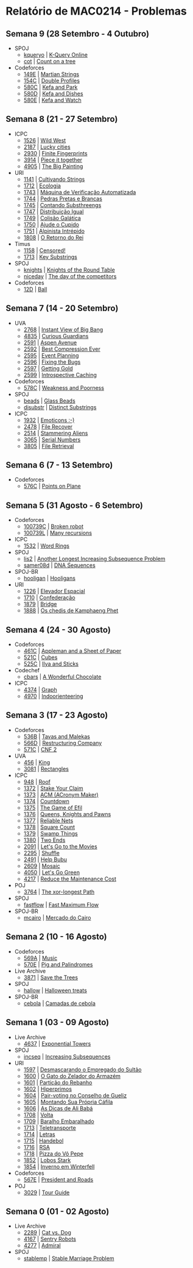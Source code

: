 # Relatório de MAC0214 - Problemas

## Semana 9 (28 Setembro - 4 Outubro)
- SPOJ
	- [kqueryo](../spoj/kqueryo.cpp) | [K-Query Online](http://www.spoj.com/problems/KQUERYO/)
	- [cot](../spoj/cot.cpp) | [Count on a tree](http://www.spoj.com/problems/COT/)
- Codeforces
	- [149E](../codeforces/149E.cpp) | [Martian Strings](http://codeforces.com/contest/149/problem/E)
	- [154C](../codeforces/154C.cpp) | [Double Profiles](http://codeforces.com/contest/154/problem/C)
	- [580C](../codeforces/580C.cpp) | [Kefa and Park](http://codeforces.com/contest/580/problem/C)
	- [580D](../codeforces/580D.cpp) | [Kefa and Dishes](http://codeforces.com/contest/580/problem/D)
	- [580E](../codeforces/580E.cpp) | [Kefa and Watch](http://codeforces.com/contest/580/problem/E)

## Semana 8 (21 - 27 Setembro)
- ICPC
	- [1526](../icpc/1526.cpp) | [Wild West](https://icpcarchive.ecs.baylor.edu/index.php?option=onlinejudge&page=show_problem&problem=1526)
	- [2187](../icpc/2187.cpp) | [Lucky cities](https://icpcarchive.ecs.baylor.edu/index.php?option=onlinejudge&page=show_problem&problem=2187)
	- [2930](../icpc/2930.cpp) | [Finite Fingerprints](https://icpcarchive.ecs.baylor.edu/index.php?option=onlinejudge&page=show_problem&problem=2930)
	- [3914](../icpc/3914.cpp) | [Piece it together](https://icpcarchive.ecs.baylor.edu/index.php?option=onlinejudge&page=show_problem&problem=3914)
	- [4905](../icpc/4905.cpp) | [The Big Painting](https://icpcarchive.ecs.baylor.edu/index.php?option=onlinejudge&page=show_problem&problem=4905)
- URI
	- [1141](../uri/1141.cpp) | [Cultivando Strings](https://www.urionlinejudge.com.br/judge/pt/problems/view/1141)
	- [1712](../uri/1712.cpp) | [Ecologia](https://www.urionlinejudge.com.br/judge/pt/problems/view/1712)
	- [1743](../uri/1743.cpp) | [Máquina de Verificação Automatizada](https://www.urionlinejudge.com.br/judge/pt/problems/view/1743)
	- [1744](../uri/1744.cpp) | [Pedras Pretas e Brancas](https://www.urionlinejudge.com.br/judge/pt/problems/view/1744)
	- [1745](../uri/1745.cpp) | [Contando Substhreengs](https://www.urionlinejudge.com.br/judge/pt/problems/view/1745)
	- [1747](../uri/1747.cpp) | [Distribuição Igual](https://www.urionlinejudge.com.br/judge/pt/problems/view/1747)
	- [1749](../uri/1749.cpp) | [Colisão Galática](https://www.urionlinejudge.com.br/judge/pt/problems/view/1749)
	- [1750](../uri/1750.cpp) | [Ajude o Cupido](https://www.urionlinejudge.com.br/judge/pt/problems/view/1750)
	- [1751](../uri/1751.cpp) | [Alpinista Intrépido](https://www.urionlinejudge.com.br/judge/pt/problems/view/1751)
	- [1808](../uri/1808.cpp) | [O Retorno do Rei](https://www.urionlinejudge.com.br/judge/pt/problems/view/1808)
- Timus
	- [1158](../timus/1158.java) | [Censored!](http://acm.timus.ru/problem.aspx?space=1&num=1158)
	- [1713](../timus/1713.cpp) | [Key Substrings](http://acm.timus.ru/problem.aspx?space=1&num=1713)
- SPOJ
	- [knights](../spoj/knights.cpp) | [Knights of the Round Table](http://www.spoj.com/problems/KNIGHTS/)
	- [niceday](../spoj/niceday.cpp) | [The day of the competitors](http://www.spoj.com/problems/NICEDAY/)
- Codeforces
	- [12D](../codeforces/12D.cpp) | [Ball](http://codeforces.com/contest/578/problem/C)

## Semana 7 (14 - 20 Setembro)
- UVA
	- [2768](../uva/2768.cpp) | [Instant View of Big Bang](https://uva.onlinejudge.org/index.php?option=com_onlinejudge&Itemid=8&page=show_problem&problem=2768)
	- [4835](../uva/4835.cpp) | [Curious Guardians](https://uva.onlinejudge.org/index.php?option=com_onlinejudge&Itemid=8&page=show_problem&problem=4835)
	- [2591](../uva/2591.cpp) | [Aspen Avenue](https://uva.onlinejudge.org/index.php?option=onlinejudge&page=show_problem&problem=2591)
	- [2592](../uva/2592.cpp) | [Best Compression Ever](https://uva.onlinejudge.org/index.php?option=onlinejudge&page=show_problem&problem=2592)
	- [2595](../uva/2595.cpp) | [Event Planning](https://uva.onlinejudge.org/index.php?option=onlinejudge&page=show_problem&problem=2595)
	- [2596](../uva/2596.cpp) | [Fixing the Bugs](https://uva.onlinejudge.org/index.php?option=onlinejudge&page=show_problem&problem=2596)
	- [2597](../uva/2597.cpp) | [Getting Gold](https://uva.onlinejudge.org/index.php?option=onlinejudge&page=show_problem&problem=2597)
	- [2599](../uva/2599.cpp) | [Introspective Caching](https://uva.onlinejudge.org/index.php?option=onlinejudge&page=show_problem&problem=2599)
- Codeforces
	- [578C](../codeforces/578C.cpp) | [Weakness and Poorness](http://codeforces.com/contest/578/problem/C)
- SPOJ
	- [beads](../spoj/beads.cpp) | [Glass Beads](http://www.spoj.com/problems/BEADS/)
	- [disubstr](../spoj/disubstr.cpp) | [Distinct Substrings](http://www.spoj.com/problems/BEADS/)
- ICPC
	- [1932](../icpc/1932.cpp) | [Emoticons :-)](https://icpcarchive.ecs.baylor.edu/index.php?option=onlinejudge&page=show_problem&problem=1932)
	- [2478](../icpc/2478.cpp) | [File Recover](https://icpcarchive.ecs.baylor.edu/index.php?option=onlinejudge&page=show_problem&problem=2478)
	- [2514](../icpc/2514.cpp) | [Stammering Aliens](https://icpcarchive.ecs.baylor.edu/index.php?option=onlinejudge&page=show_problem&problem=2514)
	- [3065](../icpc/3065.cpp) | [Serial Numbers](https://icpcarchive.ecs.baylor.edu/index.php?option=onlinejudge&page=show_problem&problem=3065)
	- [3805](../icpc/3805.cpp) | [File Retrieval](https://icpcarchive.ecs.baylor.edu/index.php?option=onlinejudge&page=show_problem&problem=3805)

## Semana 6 (7 - 13 Setembro)
- Codeforces
	- [576C](../codeforces/576C.cpp) | [Points on Plane](http://codeforces.com/contest/576/problem/C)

## Semana 5 (31 Agosto - 6 Setembro)
- Codeforces
	- [100739C](../codeforces/100739C.cpp) | [Broken robot](http://codeforces.com/problemset/gymProblem/100739/C)
	- [100739L](../codeforces/100739L.cpp) | [Many recursions](http://codeforces.com/problemset/gymProblem/100739/L)
- ICPC
	- [1532](../icpc/1532.cpp) | [Word Rings](https://icpcarchive.ecs.baylor.edu/index.php?option=onlinejudge&page=show_problem&problem=1532)
- SPOJ
	- [lis2](../spoj/lis2.cpp) | [Another Longest Increasing Subsequence Problem](http://www.spoj.com/problems/LIS2/)
	- [samer08d](../spoj/samer08d.cpp) | [DNA Sequences](http://www.spoj.com/problems/SAMER08D/)
- SPOJ-BR
	- [hooligan](../spojbr/hooligan.cpp) | [Hooligans](http://www.spoj.com/problems/HOOLIGAN/)
- URI
	- [1226](../uri/1226.cpp) | [Elevador Espacial](https://www.urionlinejudge.com.br/judge/pt/problems/view/1226)
	- [1710](../uri/1710.cpp) | [Confederação](https://www.urionlinejudge.com.br/judge/pt/problems/view/1710)
	- [1879](../uri/1879.cpp) | [Bridge](https://www.urionlinejudge.com.br/judge/pt/problems/view/1879)
	- [1888](../uri/1888.cpp) | [Os chedis de Kamphaeng Phet](https://www.urionlinejudge.com.br/judge/pt/problems/view/1888)

## Semana 4 (24 - 30 Agosto)
- Codeforces
	- [461C](../codeforces/461C.cpp) | [Appleman and a Sheet of Paper](http://codeforces.com/contest/461/problem/C)
	- [521C](../codeforces/521C.cpp) | [Cubes](http://codeforces.com/contest/521/problem/C)
	- [525C](../codeforces/525C.cpp) | [Ilya and Sticks](http://codeforces.com/contest/525/problem/C)
- Codechef
	- [cbars](../codechef/cbars.cpp) | [A Wonderful Chocolate](https://www.codechef.com/problems/CBARS/)
- ICPC
	- [4374](../icpc/4374.cpp) | [Graph](https://icpcarchive.ecs.baylor.edu/index.php?option=com_onlinejudge&Itemid=8&page=show_problem&problem=4374)
	- [4970](../icpc/4970.cpp) | [Indoorienteering](https://icpcarchive.ecs.baylor.edu/index.php?option=com_onlinejudge&Itemid=8&page=show_problem&problem=4970)

## Semana 3 (17 - 23 Agosto)
- Codeforces
	- [536B](../codeforces/536B.cpp) | [Tavas and Malekas](http://codeforces.com/contest/536/problem/B)
	- [566D](../codeforces/566D.cpp) | [Restructuring Company](http://codeforces.com/problemset/problem/566/D)
	- [571C](../codeforces/571C.cpp) | [CNF 2](http://codeforces.com/contest/571/problem/C)
- UVA
	- [456](../uva/456.cpp) | [King](https://uva.onlinejudge.org/index.php?option=onlinejudge&page=show_problem&problem=456)
	- [3081](../uva/3081.cpp) | [Rectangles](https://uva.onlinejudge.org/index.php?option=com_onlinejudge&Itemid=8&page=show_problem&problem=3081)
- ICPC
	- [948](../icpc/948.cpp)  | [Roof](https://icpcarchive.ecs.baylor.edu/index.php?option=com_onlinejudge&Itemid=8&page=show_problem&problem=948)
	- [1372](../icpc/1372.cpp) | [Stake Your Claim](https://icpcarchive.ecs.baylor.edu/index.php?option=onlinejudge&page=show_problem&problem=1372)
	- [1373](../icpc/1373.cpp) | [ACM (ACronym Maker)](https://icpcarchive.ecs.baylor.edu/index.php?option=onlinejudge&page=show_problem&problem=1373)
	- [1374](../icpc/1374.cpp) | [Countdown](https://icpcarchive.ecs.baylor.edu/index.php?option=onlinejudge&page=show_problem&problem=1374)
	- [1375](../icpc/1375.cpp) | [The Game of Efil](https://icpcarchive.ecs.baylor.edu/index.php?option=onlinejudge&page=show_problem&problem=1375)
	- [1376](../icpc/1376.cpp) | [Queens, Knights and Pawns](https://icpcarchive.ecs.baylor.edu/index.php?option=onlinejudge&page=show_problem&problem=1376)
	- [1377](../icpc/1377.cpp) | [Reliable Nets](https://icpcarchive.ecs.baylor.edu/index.php?option=onlinejudge&page=show_problem&problem=1377)
	- [1378](../icpc/1378.cpp) | [Square Count](https://icpcarchive.ecs.baylor.edu/index.php?option=onlinejudge&page=show_problem&problem=1378)
	- [1379](../icpc/1379.cpp) | [Swamp Things](https://icpcarchive.ecs.baylor.edu/index.php?option=onlinejudge&page=show_problem&problem=1379)
	- [1380](../icpc/1380.cpp) | [Two Ends](https://icpcarchive.ecs.baylor.edu/index.php?option=onlinejudge&page=show_problem&problem=1380)
	- [2091](../icpc/2091.cpp) | [Let's Go to the Movies](https://icpcarchive.ecs.baylor.edu/index.php?option=com_onlinejudge&Itemid=8&page=show_problem&problem=2091)
	- [2295](../icpc/2295.cpp) | [Shuffle](https://icpcarchive.ecs.baylor.edu/index.php?option=com_onlinejudge&Itemid=8&page=show_problem&problem=2295)
	- [2491](../icpc/2491.cpp) | [Help Bubu](https://icpcarchive.ecs.baylor.edu/index.php?option=com_onlinejudge&Itemid=8&page=show_problem&problem=2491)
	- [2609](../icpc/2609.cpp) | [Mosaic](https://icpcarchive.ecs.baylor.edu/index.php?option=com_onlinejudge&Itemid=8&page=show_problem&problem=2609)
	- [4050](../icpc/4050.cpp) | [Let's Go Green](https://icpcarchive.ecs.baylor.edu/index.php?option=com_onlinejudge&Itemid=8&page=show_problem&problem=4050)
	- [4217](../icpc/4217.cpp) | [Reduce the Maintenance Cost](https://icpcarchive.ecs.baylor.edu/index.php?option=com_onlinejudge&Itemid=8&page=show_problem&problem=4217)
- POJ
	- [3764](../pku/3764.c) | [The xor-longest Path](http://poj.org/problem?id=3764)
- SPOJ
	- [fastflow](../spoj/fastflow.cpp) | [Fast Maximum Flow](http://www.spoj.com/problems/FASTFLOW/)
- SPOJ-BR
	- [mcairo](../spojbr/mcairo.cpp) | [Mercado do Cairo](http://br.spoj.com/problems/MCAIRO/)

## Semana 2 (10 - 16 Agosto)
- Codeforces
	- [569A](../codeforces/569A.cpp) | [Music](http://codeforces.com/contest/569/problem/A)
	- [570E](../codeforces/570E.cpp) | [Pig and Palindromes](http://codeforces.com/contest/570/problem/E)
- Live Archive
	- [3871](../icpc/3871.cpp) | [Save the Trees](https://uva.onlinejudge.org/index.php?option=com_onlinejudge&Itemid=8&page=show_problem&problem=3871)
- SPOJ
	- [hallow](../spoj/hallow.cpp) | [Halloween treats](http://www.spoj.com/problems/HALLOW/)
- SPOJ-BR
	- [cebola](../spojbr/cebola.cpp) | [Camadas de cebola](http://br.spoj.com/problems/CEBOLA/)


## Semana 1 (03 - 09 Agosto)
- Live Archive
	- [4637](../icpc/4637.cpp) | [Exponential Towers](https://icpcarchive.ecs.baylor.edu/index.php?option=com_onlinejudge&Itemid=8&page=show_problem&problem=4637)
- SPOJ
	- [incseq](../spoj/incseq.cpp) | [Increasing Subsequences](http://www.spoj.com/problems/INCSEQ/)
- URI
	- [1597](../uri/1597.cpp) | [Desmascarando o Empregado do Sultão](https://www.urionlinejudge.com.br/judge/pt/problems/view/1597)
	- [1600](../uri/1600.cpp) | [O Gato do Zelador do Armazém](https://www.urionlinejudge.com.br/judge/pt/problems/view/1600)
	- [1601](../uri/1601.cpp) | [Partição do Rebanho](https://www.urionlinejudge.com.br/judge/pt/problems/view/1601)
	- [1602](../uri/1602.cpp) | [Hiperprimos](https://www.urionlinejudge.com.br/judge/pt/problems/view/1602)
	- [1604](../uri/1604.cpp) | [Pair-voting no Conselho de Gueliz](https://www.urionlinejudge.com.br/judge/pt/problems/view/1604)
	- [1605](../uri/1605.cpp) | [Montando Sua Própria Cáfila](https://www.urionlinejudge.com.br/judge/pt/problems/view/1605)
	- [1606](../uri/1606.cpp) | [As Dicas de Ali Babá](https://www.urionlinejudge.com.br/judge/pt/problems/view/1606)
	- [1708](../uri/1708.cpp) | [Volta](https://www.urionlinejudge.com.br/judge/pt/problems/view/1708)
	- [1709](../uri/1709.cpp) | [Baralho Embaralhado](https://www.urionlinejudge.com.br/judge/pt/problems/view/1709)
	- [1713](../uri/1713.cpp) | [Teletransporte](https://www.urionlinejudge.com.br/judge/pt/problems/view/1713)
	- [1714](../uri/1714.cpp) | [Letras](https://www.urionlinejudge.com.br/judge/pt/problems/view/1714)
	- [1715](../uri/1715.cpp) | [Handebol](https://www.urionlinejudge.com.br/judge/pt/problems/view/1715)
	- [1716](../uri/1716.cpp) | [RSA](https://www.urionlinejudge.com.br/judge/pt/problems/view/1716)
	- [1718](../uri/1718.cpp) | [Pizza do Vô Pepe](https://www.urionlinejudge.com.br/judge/pt/problems/view/1718)
	- [1852](../uri/1852.cpp) | [Lobos Stark](https://www.urionlinejudge.com.br/judge/pt/problems/view/1852)
	- [1854](../uri/1854.cpp) | [Inverno em Winterfell](https://www.urionlinejudge.com.br/judge/pt/problems/view/1854)
- Codeforces
	- [567E](../codeforces/567E.cpp) | [President and Roads](http://codeforces.com/contest/567/problem/E)
- POJ
	- [3029](../pku/3029.cpp) | [Tour Guide](http://poj.org/problem?id=3029)


## Semana 0 (01 - 02 Agosto)
- Live Archive
	- [2289](../icpc/2289.cpp) | [Cat vs. Dog](https://icpcarchive.ecs.baylor.edu/index.php?option=com_onlinejudge&Itemid=8&page=show_problem&problem=2289)
	- [4167](../icpc/4197.cpp) | [Sentry Robots](https://icpcarchive.ecs.baylor.edu/index.php?option=com_onlinejudge&Itemid=8&page=show_problem&problem=4167)
	- [4277](../icpc/4277.cpp) | [Admiral](https://icpcarchive.ecs.baylor.edu/index.php?option=com_onlinejudge&Itemid=8&page=show_problem&problem=4277)
- SPOJ
	- [stablemp](../spoj/stablemp.cpp) | [Stable Marriage Problem](http://www.spoj.com/problems/STABLEMP/)
